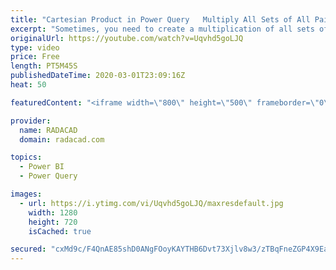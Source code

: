 ```yaml
---
title: "Cartesian Product in Power Query   Multiply All Sets of All Pairs in Power BI"
excerpt: "Sometimes, you need to create a multiplication of all sets of all pairs from two different data tables in Power BI. This action is different from Merge (Join) because there is no matching key columns and no way to relate the two tables together. However, you want to create a multiplication as a flatten"
originalUrl: https://youtube.com/watch?v=Uqvhd5goLJQ
type: video
price: Free
length: PT5M45S
publishedDateTime: 2020-03-01T23:09:16Z
heat: 50

featuredContent: "<iframe width=\"800\" height=\"500\" frameborder=\"0\" src=\"https://www.youtube.com/embed/Uqvhd5goLJQ\" allow=\"accelerometer; autoplay; encrypted-media; gyroscope; picture-in-picture\" allowfullscreen></iframe>"

provider:
  name: RADACAD
  domain: radacad.com

topics:
  - Power BI
  - Power Query

images:
  - url: https://i.ytimg.com/vi/Uqvhd5goLJQ/maxresdefault.jpg
    width: 1280
    height: 720
    isCached: true

secured: "cxMd9c/F4QnAE85shD0ANgFOoyKAYTHB6Dvt73Xjlv8w3/zTBqFneZGP4X9EaFmPRiWq/eYr/ytwWwafo97hpCzYKdsNgDOH1xWvQwP90cT0lFuSxrXo944ljrPWbBRWFDdciBqK5OAiPi2nKgilsMO7D1QF8fij5kZf33UWcTF7iqASrZEU8XOq389IKXHEShOKsSucYo3/bJZi56jWRFDN9iuYbDN96pHdv9c3XjhX8b58/b2y59cini++ofh5YQ3KpQbXwBqUAlJfJ5R/xQi+L3rV4sp3k2ISxTWJ8qonCssQrRQVyORIX4sQlzSeR49WpooKjborSCk5av2lS1VjBFByfd2qKtyJxjvYPI8ThpQkCPKDpJnF5UKi780tO8WD74bsum0/NzOwFAfOslPvrW7ntEacxTupTRuxBMA=;xCZ0koND6pTJPwCH/gkGPg=="
---
```


